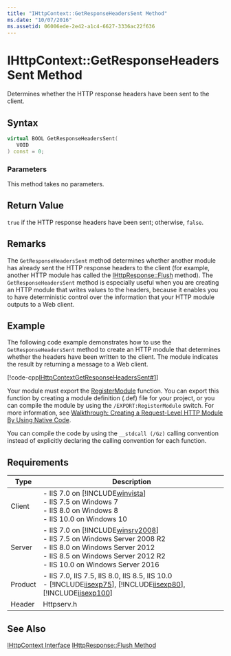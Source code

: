 ```yaml
---
title: "IHttpContext::GetResponseHeadersSent Method"
ms.date: "10/07/2016"
ms.assetid: 06006ede-2e42-a1c4-6627-3336ac22f636
---
```

# IHttpContext::GetResponseHeadersSent Method
Determines whether the HTTP response headers have been sent to the client.  
  
## Syntax  
  
```cpp  
virtual BOOL GetResponseHeadersSent(  
   VOID  
) const = 0;  
```  
  
### Parameters  
 This method takes no parameters.  
  
## Return Value  
 `true` if the HTTP response headers have been sent; otherwise, `false`.  
  
## Remarks  
 The `GetResponseHeadersSent` method determines whether another module has already sent the HTTP response headers to the client (for example, another HTTP module has called the [IHttpResponse::Flush](../../web-development-reference/native-code-api-reference/ihttpresponse-flush-method.md) method). The `GetResponseHeadersSent` method is especially useful when you are creating an HTTP module that writes values to the headers, because it enables you to have deterministic control over the information that your HTTP module outputs to a Web client.  
  
## Example  
 The following code example demonstrates how to use the `GetResponseHeadersSent` method to create an HTTP module that determines whether the headers have been written to the client. The module indicates the result by returning a message to a Web client.  
  
 [!code-cpp[IHttpContextGetResponseHeadersSent#1](../../../samples/snippets/cpp/VS_Snippets_IIS/IIS7/IHttpContextGetResponseHeadersSent/cpp/IHttpContextGetResponseHeadersSent.cpp#1)]  
  
 Your module must export the [RegisterModule](../../web-development-reference/native-code-api-reference/pfn-registermodule-function.md) function. You can export this function by creating a module definition (.def) file for your project, or you can compile the module by using the `/EXPORT:RegisterModule` switch. For more information, see [Walkthrough: Creating a Request-Level HTTP Module By Using Native Code](../../web-development-reference/native-code-development-overview/walkthrough-creating-a-request-level-http-module-by-using-native-code.md).  
  
 You can compile the code by using the `__stdcall (/Gz)` calling convention instead of explicitly declaring the calling convention for each function.  
  
## Requirements  
  
|Type|Description|  
|----------|-----------------|  
|Client|-   IIS 7.0 on [!INCLUDE[winvista](../../wmi-provider/includes/winvista-md.md)]<br />-   IIS 7.5 on Windows 7<br />-   IIS 8.0 on Windows 8<br />-   IIS 10.0 on Windows 10|  
|Server|-   IIS 7.0 on [!INCLUDE[winsrv2008](../../wmi-provider/includes/winsrv2008-md.md)]<br />-   IIS 7.5 on Windows Server 2008 R2<br />-   IIS 8.0 on Windows Server 2012<br />-   IIS 8.5 on Windows Server 2012 R2<br />-   IIS 10.0 on Windows Server 2016|  
|Product|-   IIS 7.0, IIS 7.5, IIS 8.0, IIS 8.5, IIS 10.0<br />-   [!INCLUDE[iisexp75](../../web-development-reference/native-code-api-reference/includes/iisexp75-md.md)], [!INCLUDE[iisexp80](../../web-development-reference/native-code-api-reference/includes/iisexp80-md.md)], [!INCLUDE[iisexp100](../../web-development-reference/native-code-api-reference/includes/iisexp100-md.md)]|  
|Header|Httpserv.h|  
  
## See Also  
 [IHttpContext Interface](../../web-development-reference/native-code-api-reference/ihttpcontext-interface.md)
 [IHttpResponse::Flush Method](../../web-development-reference/native-code-api-reference/ihttpresponse-flush-method.md)
